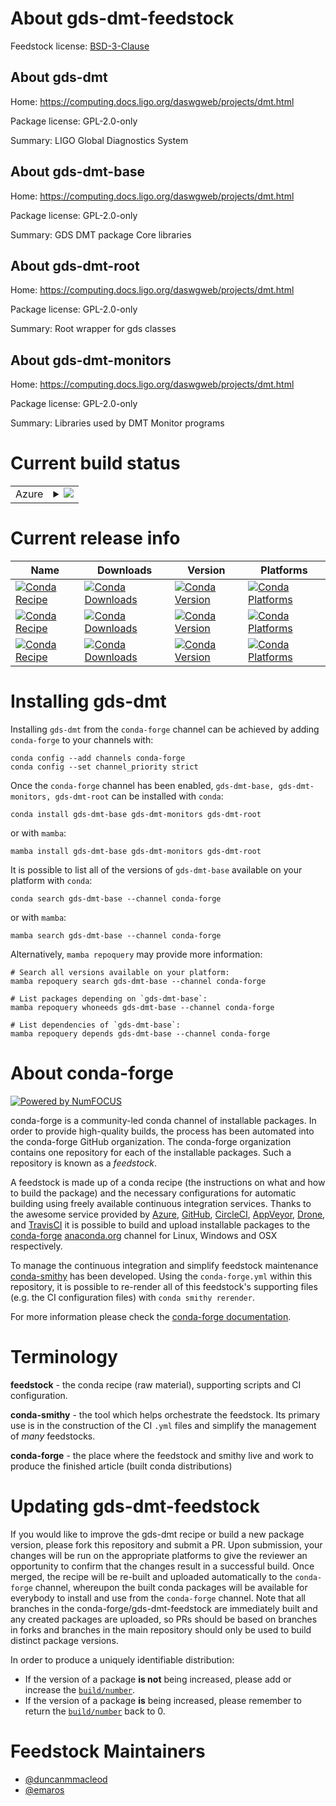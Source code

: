 About gds-dmt-feedstock
=======================

Feedstock license: [BSD-3-Clause](https://github.com/conda-forge/gds-dmt-feedstock/blob/main/LICENSE.txt)


About gds-dmt
-------------

Home: https://computing.docs.ligo.org/daswgweb/projects/dmt.html

Package license: GPL-2.0-only

Summary: LIGO Global Diagnostics System

About gds-dmt-base
------------------

Home: https://computing.docs.ligo.org/daswgweb/projects/dmt.html

Package license: GPL-2.0-only

Summary: GDS DMT package Core libraries

About gds-dmt-root
------------------

Home: https://computing.docs.ligo.org/daswgweb/projects/dmt.html

Package license: GPL-2.0-only

Summary: Root wrapper for gds classes

About gds-dmt-monitors
----------------------

Home: https://computing.docs.ligo.org/daswgweb/projects/dmt.html

Package license: GPL-2.0-only

Summary: Libraries used by DMT Monitor programs

Current build status
====================


<table>
    
  <tr>
    <td>Azure</td>
    <td>
      <details>
        <summary>
          <a href="https://dev.azure.com/conda-forge/feedstock-builds/_build/latest?definitionId=21053&branchName=main">
            <img src="https://dev.azure.com/conda-forge/feedstock-builds/_apis/build/status/gds-dmt-feedstock?branchName=main">
          </a>
        </summary>
        <table>
          <thead><tr><th>Variant</th><th>Status</th></tr></thead>
          <tbody><tr>
              <td>linux_64_root_base6.28.10</td>
              <td>
                <a href="https://dev.azure.com/conda-forge/feedstock-builds/_build/latest?definitionId=21053&branchName=main">
                  <img src="https://dev.azure.com/conda-forge/feedstock-builds/_apis/build/status/gds-dmt-feedstock?branchName=main&jobName=linux&configuration=linux%20linux_64_root_base6.28.10" alt="variant">
                </a>
              </td>
            </tr><tr>
              <td>linux_64_root_base6.30.2</td>
              <td>
                <a href="https://dev.azure.com/conda-forge/feedstock-builds/_build/latest?definitionId=21053&branchName=main">
                  <img src="https://dev.azure.com/conda-forge/feedstock-builds/_apis/build/status/gds-dmt-feedstock?branchName=main&jobName=linux&configuration=linux%20linux_64_root_base6.30.2" alt="variant">
                </a>
              </td>
            </tr><tr>
              <td>osx_64_root_base6.28.10</td>
              <td>
                <a href="https://dev.azure.com/conda-forge/feedstock-builds/_build/latest?definitionId=21053&branchName=main">
                  <img src="https://dev.azure.com/conda-forge/feedstock-builds/_apis/build/status/gds-dmt-feedstock?branchName=main&jobName=osx&configuration=osx%20osx_64_root_base6.28.10" alt="variant">
                </a>
              </td>
            </tr><tr>
              <td>osx_64_root_base6.30.2</td>
              <td>
                <a href="https://dev.azure.com/conda-forge/feedstock-builds/_build/latest?definitionId=21053&branchName=main">
                  <img src="https://dev.azure.com/conda-forge/feedstock-builds/_apis/build/status/gds-dmt-feedstock?branchName=main&jobName=osx&configuration=osx%20osx_64_root_base6.30.2" alt="variant">
                </a>
              </td>
            </tr>
          </tbody>
        </table>
      </details>
    </td>
  </tr>
</table>

Current release info
====================

| Name | Downloads | Version | Platforms |
| --- | --- | --- | --- |
| [![Conda Recipe](https://img.shields.io/badge/recipe-gds--dmt--base-green.svg)](https://anaconda.org/conda-forge/gds-dmt-base) | [![Conda Downloads](https://img.shields.io/conda/dn/conda-forge/gds-dmt-base.svg)](https://anaconda.org/conda-forge/gds-dmt-base) | [![Conda Version](https://img.shields.io/conda/vn/conda-forge/gds-dmt-base.svg)](https://anaconda.org/conda-forge/gds-dmt-base) | [![Conda Platforms](https://img.shields.io/conda/pn/conda-forge/gds-dmt-base.svg)](https://anaconda.org/conda-forge/gds-dmt-base) |
| [![Conda Recipe](https://img.shields.io/badge/recipe-gds--dmt--monitors-green.svg)](https://anaconda.org/conda-forge/gds-dmt-monitors) | [![Conda Downloads](https://img.shields.io/conda/dn/conda-forge/gds-dmt-monitors.svg)](https://anaconda.org/conda-forge/gds-dmt-monitors) | [![Conda Version](https://img.shields.io/conda/vn/conda-forge/gds-dmt-monitors.svg)](https://anaconda.org/conda-forge/gds-dmt-monitors) | [![Conda Platforms](https://img.shields.io/conda/pn/conda-forge/gds-dmt-monitors.svg)](https://anaconda.org/conda-forge/gds-dmt-monitors) |
| [![Conda Recipe](https://img.shields.io/badge/recipe-gds--dmt--root-green.svg)](https://anaconda.org/conda-forge/gds-dmt-root) | [![Conda Downloads](https://img.shields.io/conda/dn/conda-forge/gds-dmt-root.svg)](https://anaconda.org/conda-forge/gds-dmt-root) | [![Conda Version](https://img.shields.io/conda/vn/conda-forge/gds-dmt-root.svg)](https://anaconda.org/conda-forge/gds-dmt-root) | [![Conda Platforms](https://img.shields.io/conda/pn/conda-forge/gds-dmt-root.svg)](https://anaconda.org/conda-forge/gds-dmt-root) |

Installing gds-dmt
==================

Installing `gds-dmt` from the `conda-forge` channel can be achieved by adding `conda-forge` to your channels with:

```
conda config --add channels conda-forge
conda config --set channel_priority strict
```

Once the `conda-forge` channel has been enabled, `gds-dmt-base, gds-dmt-monitors, gds-dmt-root` can be installed with `conda`:

```
conda install gds-dmt-base gds-dmt-monitors gds-dmt-root
```

or with `mamba`:

```
mamba install gds-dmt-base gds-dmt-monitors gds-dmt-root
```

It is possible to list all of the versions of `gds-dmt-base` available on your platform with `conda`:

```
conda search gds-dmt-base --channel conda-forge
```

or with `mamba`:

```
mamba search gds-dmt-base --channel conda-forge
```

Alternatively, `mamba repoquery` may provide more information:

```
# Search all versions available on your platform:
mamba repoquery search gds-dmt-base --channel conda-forge

# List packages depending on `gds-dmt-base`:
mamba repoquery whoneeds gds-dmt-base --channel conda-forge

# List dependencies of `gds-dmt-base`:
mamba repoquery depends gds-dmt-base --channel conda-forge
```


About conda-forge
=================

[![Powered by
NumFOCUS](https://img.shields.io/badge/powered%20by-NumFOCUS-orange.svg?style=flat&colorA=E1523D&colorB=007D8A)](https://numfocus.org)

conda-forge is a community-led conda channel of installable packages.
In order to provide high-quality builds, the process has been automated into the
conda-forge GitHub organization. The conda-forge organization contains one repository
for each of the installable packages. Such a repository is known as a *feedstock*.

A feedstock is made up of a conda recipe (the instructions on what and how to build
the package) and the necessary configurations for automatic building using freely
available continuous integration services. Thanks to the awesome service provided by
[Azure](https://azure.microsoft.com/en-us/services/devops/), [GitHub](https://github.com/),
[CircleCI](https://circleci.com/), [AppVeyor](https://www.appveyor.com/),
[Drone](https://cloud.drone.io/welcome), and [TravisCI](https://travis-ci.com/)
it is possible to build and upload installable packages to the
[conda-forge](https://anaconda.org/conda-forge) [anaconda.org](https://anaconda.org/)
channel for Linux, Windows and OSX respectively.

To manage the continuous integration and simplify feedstock maintenance
[conda-smithy](https://github.com/conda-forge/conda-smithy) has been developed.
Using the ``conda-forge.yml`` within this repository, it is possible to re-render all of
this feedstock's supporting files (e.g. the CI configuration files) with ``conda smithy rerender``.

For more information please check the [conda-forge documentation](https://conda-forge.org/docs/).

Terminology
===========

**feedstock** - the conda recipe (raw material), supporting scripts and CI configuration.

**conda-smithy** - the tool which helps orchestrate the feedstock.
                   Its primary use is in the construction of the CI ``.yml`` files
                   and simplify the management of *many* feedstocks.

**conda-forge** - the place where the feedstock and smithy live and work to
                  produce the finished article (built conda distributions)


Updating gds-dmt-feedstock
==========================

If you would like to improve the gds-dmt recipe or build a new
package version, please fork this repository and submit a PR. Upon submission,
your changes will be run on the appropriate platforms to give the reviewer an
opportunity to confirm that the changes result in a successful build. Once
merged, the recipe will be re-built and uploaded automatically to the
`conda-forge` channel, whereupon the built conda packages will be available for
everybody to install and use from the `conda-forge` channel.
Note that all branches in the conda-forge/gds-dmt-feedstock are
immediately built and any created packages are uploaded, so PRs should be based
on branches in forks and branches in the main repository should only be used to
build distinct package versions.

In order to produce a uniquely identifiable distribution:
 * If the version of a package **is not** being increased, please add or increase
   the [``build/number``](https://docs.conda.io/projects/conda-build/en/latest/resources/define-metadata.html#build-number-and-string).
 * If the version of a package **is** being increased, please remember to return
   the [``build/number``](https://docs.conda.io/projects/conda-build/en/latest/resources/define-metadata.html#build-number-and-string)
   back to 0.

Feedstock Maintainers
=====================

* [@duncanmmacleod](https://github.com/duncanmmacleod/)
* [@emaros](https://github.com/emaros/)

